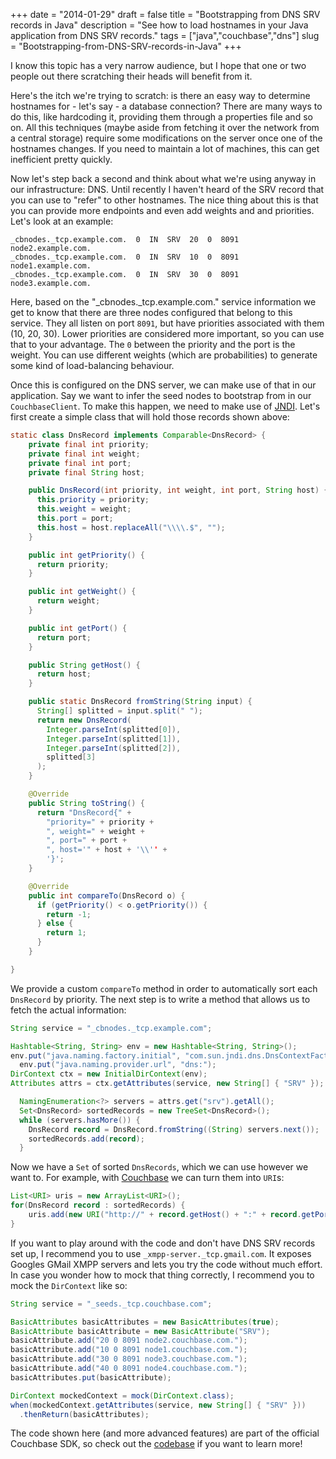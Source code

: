 +++
date = "2014-01-29"
draft = false
title = "Bootstrapping from DNS SRV records in Java"
description = "See how to load hostnames in your Java application from DNS SRV records."
tags = ["java","couchbase","dns"]
slug = "Bootstrapping-from-DNS-SRV-records-in-Java"
+++

I know this topic has a very narrow audience, but I hope that one or two people out there scratching their heads will benefit from it.

Here's the itch we're trying to scratch: is there an easy way to determine hostnames for - let's say - a database connection? There are many ways to do this, like hardcoding it, providing them through a properties file and so on. All this techniques (maybe aside from fetching it over the network from a central storage) require some modifications on the server once one of the hostnames changes. If you need to maintain a lot of machines, this can get inefficient pretty quickly.

Now let's step back a second and think about what we're using anyway in our infrastructure: DNS. Until recently I haven't heard of the SRV record that you can use to "refer" to other hostnames. The nice thing about this is that you can provide more endpoints and even add weights and and priorities. Let's look at an example:

```
_cbnodes._tcp.example.com.  0  IN  SRV  20  0  8091  node2.example.com.
_cbnodes._tcp.example.com.  0  IN  SRV  10  0  8091  node1.example.com.
_cbnodes._tcp.example.com.  0  IN  SRV  30  0  8091  node3.example.com.
```

Here, based on the "_cbnodes._tcp.example.com." service information we get to know that there are three nodes configured that belong to this service. They all listen on port `8091`, but have priorities associated with them (10, 20, 30). Lower priorities are considered more important, so you can use that to your advantage. The `0` between the priority and the port is the weight. You can use different weights (which are probabilities) to generate some kind of load-balancing behaviour.

Once this is configured on the DNS server, we can make use of that in our application. Say we want to infer the seed nodes to bootstrap from in our `CouchbaseClient`. To make this happen, we need to make use of [JNDI](http://en.wikipedia.org/wiki/Java_Naming_and_Directory_Interface). Let's first create a simple class that will hold those records shown above:

```java
static class DnsRecord implements Comparable<DnsRecord> {
    private final int priority;
    private final int weight;
    private final int port;
    private final String host;

    public DnsRecord(int priority, int weight, int port, String host) {
      this.priority = priority;
      this.weight = weight;
      this.port = port;
      this.host = host.replaceAll("\\\\.$", "");
    }

    public int getPriority() {
      return priority;
    }

    public int getWeight() {
      return weight;
    }

    public int getPort() {
      return port;
    }

    public String getHost() {
      return host;
    }

    public static DnsRecord fromString(String input) {
      String[] splitted = input.split(" ");
      return new DnsRecord(
        Integer.parseInt(splitted[0]),
        Integer.parseInt(splitted[1]),
        Integer.parseInt(splitted[2]),
        splitted[3]
      );
    }

    @Override
    public String toString() {
      return "DnsRecord{" +
        "priority=" + priority +
        ", weight=" + weight +
        ", port=" + port +
        ", host='" + host + '\\'' +
        '}';
    }

    @Override
    public int compareTo(DnsRecord o) {
      if (getPriority() < o.getPriority()) {
        return -1;
      } else {
        return 1;
      }
    }

}
```

We provide a custom `compareTo` method in order to automatically sort each `DnsRecord` by priority. The next step is to write a method that allows us to fetch the actual information:

```java
String service = "_cbnodes._tcp.example.com";

Hashtable<String, String> env = new Hashtable<String, String>();
env.put("java.naming.factory.initial", "com.sun.jndi.dns.DnsContextFactory");
  env.put("java.naming.provider.url", "dns:");
DirContext ctx = new InitialDirContext(env);
Attributes attrs = ctx.getAttributes(service, new String[] { "SRV" });

  NamingEnumeration<?> servers = attrs.get("srv").getAll();
  Set<DnsRecord> sortedRecords = new TreeSet<DnsRecord>();
  while (servers.hasMore()) {
    DnsRecord record = DnsRecord.fromString((String) servers.next());
    sortedRecords.add(record);
  }
```

Now we have a `Set` of sorted `DnsRecords`, which we can use however we want to. For example, with [Couchbase](http://couchbase.com) we can turn them into `URI`s:

```java
List<URI> uris = new ArrayList<URI>();
for(DnsRecord record : sortedRecords) {
	uris.add(new URI("http://" + record.getHost() + ":" + record.getPort() + "/pools"));
}
```

If you want to play around with the code and don't have DNS SRV records set up, I recommend you to use `_xmpp-server._tcp.gmail.com`. It exposes Googles GMail XMPP servers and lets
you try the code without much effort. In case you wonder how to mock that thing correctly, I recommend you to mock the `DirContext` like so:

```java
String service = "_seeds._tcp.couchbase.com";

BasicAttributes basicAttributes = new BasicAttributes(true);
BasicAttribute basicAttribute = new BasicAttribute("SRV");
basicAttribute.add("20 0 8091 node2.couchbase.com.");
basicAttribute.add("10 0 8091 node1.couchbase.com.");
basicAttribute.add("30 0 8091 node3.couchbase.com.");
basicAttribute.add("40 0 8091 node4.couchbase.com.");
basicAttributes.put(basicAttribute);

DirContext mockedContext = mock(DirContext.class);
when(mockedContext.getAttributes(service, new String[] { "SRV" }))
  .thenReturn(basicAttributes);
```

The code shown here (and more advanced features) are part of the official Couchbase SDK, so check out the [codebase](https://github.com/couchbase/couchbase-java-client) if you want to learn more!
